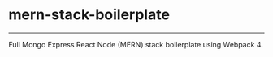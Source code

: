 # mern-stack-boilerplate
---
Full Mongo Express React Node (MERN) stack boilerplate using Webpack 4.